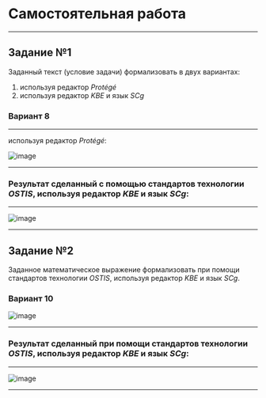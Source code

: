 # Самостоятельная работа
---

## Задание №1	 
Заданный текст (условие задачи) формализовать в двух вариантах:
1. используя редактор _Protégé_
2. используя редактор _KBE_ и
язык _SCg_			
### Вариант 8
---
используя редактор _Protégé_:

![image](https://github.com/iis-32170x/RPIIS/blob/%D0%A5%D0%BE%D0%B4%D0%BE%D1%81%D0%BE%D0%B2_%D0%A2/SEM2/usl8.png)

---
### Результат сделанный с помощью стандартов технологии _OSTIS_, используя редактор _KBE_ и язык _SCg_:
---

![image](https://github.com/iis-32170x/RPIIS/blob/%D0%A5%D0%BE%D0%B4%D0%BE%D1%81%D0%BE%D0%B2_%D0%A2/SEM2/kbe1.png)

---
## Задание №2	
Заданное математическое выражение формализовать при помощи стандартов
технологии _OSTIS_, используя редактор _KBE_ и язык _SCg_.
### Вариант 10

![image](https://github.com/iis-32170x/RPIIS/blob/%D0%A5%D0%BE%D0%B4%D0%BE%D1%81%D0%BE%D0%B2_%D0%A2/SEM2/usl10.jpg)

---
### Результат сделанный при помощи стандартов технологии _OSTIS_, используя редактор _KBE_ и язык _SCg_:
---

![image](https://github.com/iis-32170x/RPIIS/blob/%D0%A5%D0%BE%D0%B4%D0%BE%D1%81%D0%BE%D0%B2_%D0%A2/SEM2/kbe2.jpg)

---
